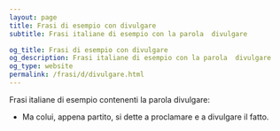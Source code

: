 ```yaml
---
layout: page
title: Frasi di esempio con divulgare 
subtitle: Frasi italiane di esempio con la parola  divulgare

og_title: Frasi di esempio con divulgare 
og_description: Frasi italiane di esempio con la parola  divulgare
og_type: website
permalink: /frasi/d/divulgare.html
---
```


Frasi italiane di esempio contenenti la parola divulgare:


- Ma colui, appena partito, si dette a proclamare e a divulgare il fatto.
